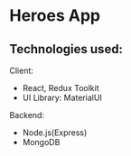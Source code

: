 # Heroes App

## Technologies used:
Client:
- React, Redux Toolkit
- UI Library: MaterialUI

Backend:
- Node.js(Express)
- MongoDB
